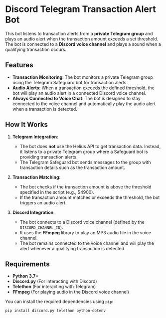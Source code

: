 # Discord Telegram Transaction Alert Bot

This bot listens to transaction alerts from a **private Telegram group** and plays an audio alert when the transaction amount exceeds a set threshold. The bot is connected to a **Discord voice channel** and plays a sound when a qualifying transaction occurs.

## Features

- **Transaction Monitoring**: The bot monitors a private Telegram group using the Telegram Safeguard bot for transaction alerts.
- **Audio Alerts**: When a transaction exceeds the defined threshold, the bot will play an audio alert in a connected Discord voice channel.
- **Always Connected to Voice Chat**: The bot is designed to stay connected to the voice channel and automatically play the audio alert when a transaction is detected.

## How It Works

1. **Telegram Integration**:
   - The bot does **not** use the Helius API to get transaction data. Instead, it listens to a private Telegram group where a Safeguard bot is providing transaction alerts.
   - The Telegram Safeguard bot sends messages to the group with transaction details such as the transaction amount.

2. **Transaction Matching**:
   - The bot checks if the transaction amount is above the threshold specified in the script (e.g., $4900).
   - If the transaction amount matches or exceeds the threshold, the bot triggers an audio alert.

3. **Discord Integration**:
   - The bot connects to a Discord voice channel (defined by the `DISCORD_CHANNEL_ID`).
   - It uses the **FFmpeg** library to play an MP3 audio file in the voice channel.
   - The bot remains connected to the voice channel and will play the alert whenever a qualifying transaction is detected.

## Requirements

- **Python 3.7+**
- **Discord.py** (For interacting with Discord)
- **Telethon** (For interacting with Telegram)
- **FFmpeg** (For playing audio in the Discord voice channel)

You can install the required dependencies using `pip`:

```bash
pip install discord.py telethon python-dotenv
